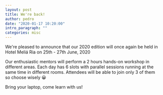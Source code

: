 ```yaml
---
layout: post
title: We're back!
author: pedro
date: "2020-01-17 10:20:00"
intro_paragraph: ""
categories: misc
---
```


We're pleased to announce that our 2020 edition will once again be held in Hotel Meliá Ria on 25th - 27th June, 2020

Our enthusiastic mentors will perform a 2 hours hands-on workshop in different areas. Each day has 6 slots with parallel sessions running at the same time in different rooms. Attendees will be able to join only 3 of them so choose wisely 😀

Bring your laptop, come learn with us!
